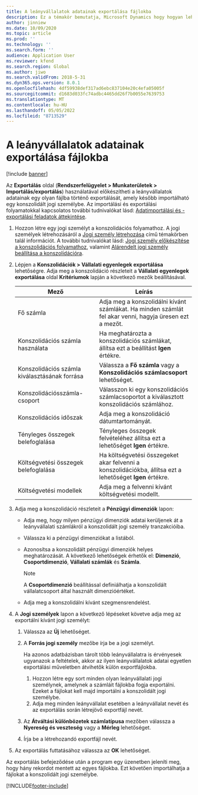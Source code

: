 ```yaml
---
title: A leányvállalatok adatainak exportálása fájlokba
description: Ez a témakör bemutatja, Microsoft Dynamics hogy hogyan lehet előkészíteni az adatoknak a 365 Pénzügy alkalmazásból történő exportálását, majd az adatok konszolidált jogi személybe történő importálását.
author: jinniew
ms.date: 10/09/2020
ms.topic: article
ms.prod: ''
ms.technology: ''
ms.search.form: ''
audience: Application User
ms.reviewer: kfend
ms.search.region: Global
ms.author: jiwo
ms.search.validFrom: 2018-5-31
ms.dyn365.ops.version: 8.0.1
ms.openlocfilehash: 4df59938def317ad6ebc837104e20c4efa05005f
ms.sourcegitcommit: d1683d033fc74adbc4465dd26f7b0055e7639753
ms.translationtype: MT
ms.contentlocale: hu-HU
ms.lasthandoff: 05/05/2022
ms.locfileid: "8713529"
---
```

# <a name="export-subsidiary-data-to-files"></a>A leányvállalatok adatainak exportálása fájlokba

[!include [banner](../includes/banner.md)]

Az **Exportálás** oldal (**Rendszerfelügyelet \> Munkaterületek \> Importálás/exportálás**) használatával előkészítheti a leányvállalatok adatainak egy olyan fájlba történő exportálását, amely később importálható egy konszolidált jogi személybe. Az importálási és exportálási folyamatokkal kapcsolatos további tudnivalókat lásd: [Adatimportálási és -exportálási feladatok áttekintése](../../fin-ops-core/dev-itpro/data-entities/data-import-export-job.md).

1. Hozzon létre egy jogi személyt a konszolidációs folyamathoz. A jogi személyek létrehozásáról a [Jogi személy létrehozása](../../fin-ops-core/fin-ops/organization-administration/tasks/create-legal-entity.md) című témakörben talál információt. A további tudnivalókat lásd: [Jogi személy előkészítése a konszolidációs folyamathoz](prepare-company-for-consolidation.md), valamint [Alárendelt jogi személy beállítása a konszolidációra](set-up-subsidiary-company-for-consolidation.md). 

2. Lépjen a **Konszolidációk \> Vállalati egyenlegek exportálása** lehetőségre. Adja meg a konszolidáció részleteit a **Vállalati egyenlegek exportálása** oldal **Kritériumok** lapján a következő mezők beállításával.

    | Mező                             | Leírás |
    |-----------------------------------|-------|
    | Fő számla                      | Adja meg a konszolidálni kívánt számlákat. Ha minden számlát fel akar venni, hagyja üresen ezt a mezőt. |
    | Konszolidációs számla használata         | Ha meghatározta a konszolidációs számlákat, állítsa ezt a beállítást **Igen** értékre. |
    | Konszolidációs számla kiválasztásának forrása | Válassza a **Fő számla** vagy a **Konszolidációs számlacsoport** lehetőséget. |
    | Konszolidációsszámla-csoport       | Válasszon ki egy konszolidációs számlacsoportot a kiválasztott konszolidációs számlához. |
    | Konszolidációs időszak              | Adja meg a konszolidáció dátumtartományát. |
    | Tényleges összegek belefoglalása            | Tényleges összegek felvételéhez állítsa ezt a lehetőséget **Igen** értékre. |
    | Költségvetési összegek belefoglalása            | Ha költségvetési összegeket akar felvenni a konszolidációkba, állítsa ezt a lehetőséget **Igen** értékre. |
    | Költségvetési modellek                     | Adja meg a felvenni kívánt költségvetési modellt. |

3. Adja meg a konszolidáció részleteit a **Pénzügyi dimenziók** lapon:

    - Adja meg, hogy milyen pénzügyi dimenziók adatai kerüljenek át a leányvállalati számlákról a konszolidált jogi személy tranzakcióiba.
    - Válassza ki a pénzügyi dimenziókat a listából.
    - Azonosítsa a konszolidált pénzügyi dimenziók helyes meghatározását. A következő lehetőségek érhetők el: **Dimenzió**, **Csoportdimenzió**, **Vállalati számlák** és **Számla**.

        > [!NOTE]
        > A **Csoportdimenzió** beállítással definiálhatja a konszolidált vállalatcsoport által használt dimenzióértéket.

    - Adja meg a konszolidálni kívánt szegmensrendelést.

4. A **Jogi személyek** lapon a következő lépéseket követve adja meg az exportálni kívánt jogi személyt:

    1. Válassza az **Új** lehetőséget.
    2. A **Forrás jogi személy** mezőbe írja be a jogi személyt.

        Ha azonos adatbázisban tárolt több leányvállalatra is érvényesek ugyanazok a feltételek, akkor az ilyen leányvállalatok adatai egyetlen exportálási műveletben átvihetők külön exportfájlokba.

        1. Hozzon létre egy sort minden olyan leányvállalati jogi személynek, amelynek a számláit fájlokba fogja exportálni. Ezeket a fájlokat kell majd importálni a konszolidált jogi személybe.
        2. Adja meg minden leányvállalat esetében a leányvállalat nevét és az exportálás során létrejövő exportfájl nevét.

    3. Az **Átváltási különbözetek számlatípusa** mezőben válassza a **Nyereség és veszteség** vagy a **Mérleg** lehetőséget.
    4. Írja be a létrehozandó exportfájl nevét.

5. Az exportálás futtatásához válassza az **OK** lehetőséget.

Az exportálás befejeződése után a program egy üzenetben jeleníti meg, hogy hány rekordot mentett az egyes fájlokba. Ezt követően importálhatja a fájlokat a konszolidált jogi személybe.


[!INCLUDE[footer-include](../../includes/footer-banner.md)]
